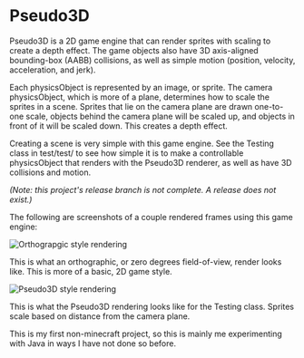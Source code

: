 # Pseudo3D
Pseudo3D is a 2D game engine that can render sprites with scaling to create a depth effect. The game objects also have 3D axis-aligned bounding-box (AABB) collisions, as well as simple motion (position, velocity, acceleration, and jerk).

Each physicsObject is represented by an image, or sprite. The camera physicsObject, which is more of a plane, determines how to scale the sprites in a scene. Sprites that lie on the camera plane are drawn one-to-one scale, objects behind the camera plane will be scaled up, and objects in front of it will be scaled down. This creates a depth effect.

Creating a scene is very simple with this game engine. See the Testing class in test/test/ to see how simple it is to make a controllable physicsObject that renders with the Pseudo3D renderer, as well as have 3D collisions and motion.

*(Note: this project's release branch is not complete. A release does not exist.)*

The following are screenshots of a couple rendered frames using this game engine:

![Orthograpgic style rendering](https://i.imgur.com/eyxUMyG.png)

This is what an orthographic, or zero degrees field-of-view, render looks like. This is more of a basic, 2D game style.

![Pseudo3D style rendering](https://i.imgur.com/7UZJGv9.png)

This is what the Pseudo3D rendering looks like for the Testing class. Sprites scale based on distance from the camera plane.

This is my first non-minecraft project, so this is mainly me experimenting with Java in ways I have not done so before.